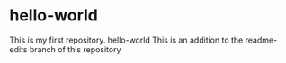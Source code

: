# hello-world
This is my first repository. hello-world
This is an addition to the readme-edits branch of this repository
